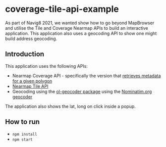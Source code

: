 # coverage-tile-api-example
As part of Navig8 2021, we wanted show how to go beyond MapBrowser and utilise the Tile and Coverage Nearmap APIs to build an interactive application. This application also uses a geocoding API to show one might build address geocoding.

## Introduction
This application uses the following APIs:
* Nearmap Coverage API - specifically the version that [retrieves metadata for a given polygon](https://docs.nearmap.com/display/ND/Coverage+API#CoverageAPI-RetrieveMetadataforaGivenPolygon)
* [Nearmap Tile API](https://docs.nearmap.com/display/ND/Tile+API)
* Geocoding using the [ol-geocoder package](https://github.com/jonataswalker/ol-geocoder) using the [Nominatim.org geocoder](https://nominatim.org/)

The application also shows the lat, long on click inside a popup.

## How to run
* `npm install`
* `npm start`
